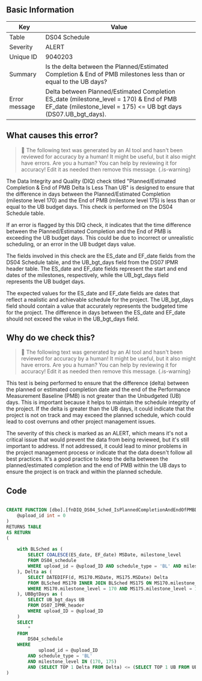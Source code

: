 ## Basic Information
| Key         | Value          |
|-------------|----------------|
| Table       | DS04 Schedule |
| Severity    | ALERT |
| Unique ID   | 9040203   |
| Summary     | Is the delta between the Planned/Estimated Completion & End of PMB milestones less than or equal to the UB days? |
| Error message | Delta between Planned/Estimated Completion ES_date (milestone_level = 170) & End of PMB EF_date (milestone_level = 175) <= UB bgt days (DS07.UB_bgt_days). |

## What causes this error?

> :robot: The following text was generated by an AI tool and hasn't been reviewed for accuracy by a human! It might be useful, but it also might have errors. Are you a human? You can help by reviewing it for accuracy! Edit it as needed then remove this message.
{.is-warning}

The Data Integrity and Quality (DIQ) check titled "Planned/Estimated Completion & End of PMB Delta Is Less Than UB" is designed to ensure that the difference in days between the Planned/Estimated Completion (milestone level 170) and the End of PMB (milestone level 175) is less than or equal to the UB budget days. This check is performed on the DS04 Schedule table.

If an error is flagged by this DIQ check, it indicates that the time difference between the Planned/Estimated Completion and the End of PMB is exceeding the UB budget days. This could be due to incorrect or unrealistic scheduling, or an error in the UB budget days value.

The fields involved in this check are the ES_date and EF_date fields from the DS04 Schedule table, and the UB_bgt_days field from the DS07 IPMR header table. The ES_date and EF_date fields represent the start and end dates of the milestones, respectively, while the UB_bgt_days field represents the UB budget days.

The expected values for the ES_date and EF_date fields are dates that reflect a realistic and achievable schedule for the project. The UB_bgt_days field should contain a value that accurately represents the budgeted time for the project. The difference in days between the ES_date and EF_date should not exceed the value in the UB_bgt_days field.
## Why do we check this?

> :robot: The following text was generated by an AI tool and hasn't been reviewed for accuracy by a human! It might be useful, but it also might have errors. Are you a human? You can help by reviewing it for accuracy! Edit it as needed then remove this message.
{.is-warning}

This test is being performed to ensure that the difference (delta) between the planned or estimated completion date and the end of the Performance Measurement Baseline (PMB) is not greater than the Unbudgeted (UB) days. This is important because it helps to maintain the schedule integrity of the project. If the delta is greater than the UB days, it could indicate that the project is not on track and may exceed the planned schedule, which could lead to cost overruns and other project management issues.

The severity of this check is marked as an ALERT, which means it's not a critical issue that would prevent the data from being reviewed, but it's still important to address. If not addressed, it could lead to minor problems in the project management process or indicate that the data doesn't follow all best practices. It's a good practice to keep the delta between the planned/estimated completion and the end of PMB within the UB days to ensure the project is on track and within the planned schedule.
## Code

```sql

CREATE FUNCTION [dbo].[fnDIQ_DS04_Sched_IsPlannedCompletionAndEndOfPMBDeltaLtEqToUB] (
	@upload_id int = 0
)
RETURNS TABLE
AS RETURN
(
	
	with BLSched as (
		SELECT COALESCE(ES_date, EF_date) MSDate, milestone_level
		FROM DS04_schedule
		WHERE upload_id = @upload_ID AND schedule_type = 'BL' AND milestone_level IN (170, 175)
	), Delta as (
		SELECT DATEDIFF(d, MS170.MSDate, MS175.MSDate) Delta
		FROM BLSched MS170 INNER JOIN BLSched MS175 ON MS170.milestone_level <> MS175.milestone_level
		WHERE MS170.milestone_level = 170 AND MS175.milestone_level = 175
	), UBBgtDays as (
		SELECT UB_bgt_days UB 
		FROM DS07_IPMR_header 
		WHERE upload_ID = @upload_ID
	)
	SELECT
		*
	FROM
		DS04_schedule
	WHERE
			upload_id = @upload_ID
		AND schedule_type = 'BL'
		AND milestone_level IN (170, 175)
		AND (SELECT TOP 1 Delta FROM Delta) <= (SELECT TOP 1 UB FROM UBBgtDays)
)
```
